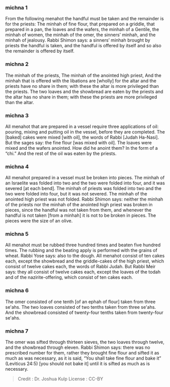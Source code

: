 
### michna 1
From the following menahot the handful must be taken and the remainder is for the priests: The minhah of fine flour, that prepared on a griddle, that prepared in a pan, the loaves and the wafers, the minhah of a Gentile, the minhah of women, the minhah of the omer, the sinners’ minhah, and the minhah of jealousy. Rabbi Shimon says: a sinners’ minhah brought by priests the handful is taken, and the handful is offered by itself and so also the remainder is offered by itself.

### michna 2
The minhah of the priests, The minhah of the anointed high priest, And the minhah that is offered with the libations are [wholly] for the altar and the priests have no share in them; with these the altar is more privileged than the priests. The two loaves and the showbread are eaten by the priests and the altar has no share in them; with these the priests are more privileged than the altar.

### michna 3
All menahot that are prepared in a vessel require three applications of oil: pouring, mixing and putting oil in the vessel, before they are completed. The [baked] cakes were mixed [with oil], the words of Rabbi [Judah Ha-Nasi]. But the sages say: the fine flour [was mixed with oil]. The loaves were mixed and the wafers anointed. How did he anoint them? In the form of a “chi.” And the rest of the oil was eaten by the priests.

### michna 4
All menahot prepared in a vessel must be broken into pieces. The minhah of an Israelite was folded into two and the two were folded into four, and it was severed [at each bend]. The minhah of priests was folded into two and the two were folded into four, but it was not severed. The minhah of the anointed high priest was not folded. Rabbi Shimon says: neither the minhah of the priests nor the minhah of the anointed high priest was broken in pieces, since the handful was not taken from them, and whenever the handful is not taken [from a minhah] it is not to be broken in pieces. The pieces were the size of an olive.

### michna 5
All menahot must be rubbed three hundred times and beaten five hundred times. The rubbing and the beating apply is performed with the grains of wheat. Rabbi Yose says: also to the dough. All menahot consist of ten cakes each, except the showbread and the griddle-cakes of the high priest, which consist of twelve cakes each, the words of Rabbi Judah. But Rabbi Meir says: they all consist of twelve cakes each, except the loaves of the todah and of the nazirite-offering, which consist of ten cakes each.

### michna 6
The omer consisted of one tenth [of an ephah of flour] taken from three se'ahs. The two loaves consisted of two tenths taken from three se'ahs. And the showbread consisted of twenty-four tenths taken from twenty-four se'ahs.

### michna 7
The omer was sifted through thirteen sieves, the two loaves through twelve, and the showbread through eleven. Rabbi Shimon says: there was no prescribed number for them, rather they brought fine flour and sifted it as much as was necessary, as it is said, “You shall take fine flour and bake it” (Leviticus 24:5) [you should not bake it] until it is sifted as much as is necessary.

>Credit : Dr. Joshua Kulp
>License : CC-BY